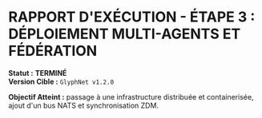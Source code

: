 # RAPPORT D'EXÉCUTION - ÉTAPE 3 : DÉPLOIEMENT MULTI-AGENTS ET FÉDÉRATION

**Statut :** **TERMINÉ**  
**Version Cible :** `GlyphNet v1.2.0`

**Objectif Atteint :** passage à une infrastructure distribuée et containerisée, ajout d'un bus NATS et synchronisation ZDM.